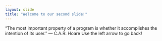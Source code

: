 ```yaml
---
layout: slide
title: "Welcome to our second slide!"
---
```

“The most important property of a program is whether it accomplishes the intention of its user.”
― C.A.R. Hoare
Use the left arrow to go back!
